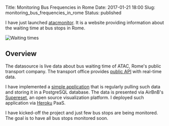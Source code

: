 Title: Monitoring Bus Frequencies in Rome
Date: 2017-01-21 18:00
Slug: monitoring_bus_frequencies_in_rome
Status: published

I have just launched [atacmonitor](http://atacmonitor.com/). It is a website providing information about the waiting time at bus stops in Rome.

![Waiting times]({static}/images/atacmonitor.gif)

## Overview

The datasource is live data about bus waiting time of ATAC, Rome's public transport company. The transport office provides [public API](https://romamobilita.it/it/azienda/open-data/api-real-time) with real-time data.

I have implemented a [simple application](https://github.com/Marco-Santoni/atacmonitor-data) that is regularly pulling such data and storing it in a PostgreSQL database. The data is presented via AirBnB's [Supereset](http://airbnb.io/superset/), an open source visualization platform. I deployed such application via [Heroku](www.heroku.com) PaaS.

I have kicked-off the project and just few bus stops are being monitored. The goal is to have all bus stops monitored soon.
